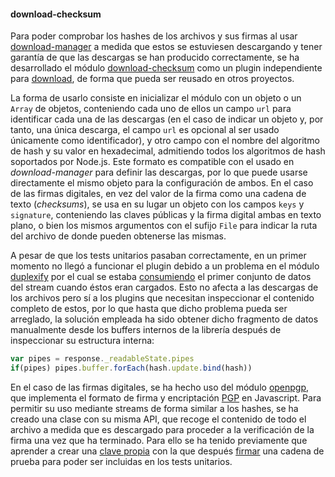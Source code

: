 #### download-checksum

Para poder comprobar los hashes de los archivos y sus firmas al usar
[download-manager](download-manager.html) a medida que estos se estuviesen
descargando y tener garantía de que las descargas se han producido
correctamente, se ha desarrollado el módulo
[download-checksum](https://github.com/piranna/download-checksum) como un plugin
independiente para [download](https://github.com/kevva/download), de forma que
pueda ser reusado en otros proyectos.

La forma de usarlo consiste en inicializar el módulo con un objeto o un `Array`
de objetos, conteniendo cada uno de ellos un campo `url` para identificar cada
una de las descargas (en el caso de indicar un objeto y, por tanto, una única
descarga, el campo `url` es opcional al ser usado únicamente como identificador),
y otro campo con el nombre del algoritmo de hash y su valor en hexadecimal,
admitiendo todos los algoritmos de hash soportados por Node.js. Este formato es
compatible con el usado en *download-manager* para definir las descargas, por lo
que puede usarse directamente el mismo objeto para la configuración de ambos. En
el caso de las firmas digitales, en vez del valor de la firma como una cadena de
texto (*checksums*), se usa en su lugar un objeto con los campos `keys` y
`signature`, conteniendo las claves públicas y la firma digital ambas en texto
plano, o bien los mismos argumentos con el sufijo `File` para indicar la ruta
del archivo de donde pueden obtenerse las mismas.

A pesar de que los tests unitarios pasaban correctamente, en un primer momento
no llegó a funcionar el plugin debido a un problema en el módulo
[duplexify](https://github.com/mafintosh/duplexify) por el cual se estaba
[consumiendo](https://github.com/kevva/download/issues/83) el primer conjunto de
datos del stream cuando éstos eran cargados. Esto no afecta a las descargas de
los archivos pero sí a los plugins que necesitan inspeccionar el contenido
completo de estos, por lo que hasta que dicho problema pueda ser arreglado, la
solución empleada ha sido obtener dicho fragmento de datos manualmente desde los
buffers internos de la librería después de inspeccionar su estructura interna:

```Javascript
var pipes = response._readableState.pipes
if(pipes) pipes.buffer.forEach(hash.update.bind(hash))
```

En el caso de las firmas digitales, se ha hecho uso del módulo
[openpgp](https://github.com/openpgpjs/openpgpjs), que implementa el formato
de firma y encriptación [PGP](http://tools.ietf.org/html/rfc4880) en Javascript.
Para permitir su uso mediante streams de forma similar a los hashes, se ha
creado una clase con su misma API, que recoge el contenido de todo el archivo a
medida que es descargado para proceder a la verificación de la firma una vez que
ha terminado. Para ello se ha tenido previamente que aprender a crear una
[clave propia](https://www.gnupg.org/gph/en/manual/c14.html#AEN25) con la que
después [firmar](https://www.gnupg.org/gph/en/manual/x135.html#AEN152) una
cadena de prueba para poder ser incluidas en los tests unitarios.

